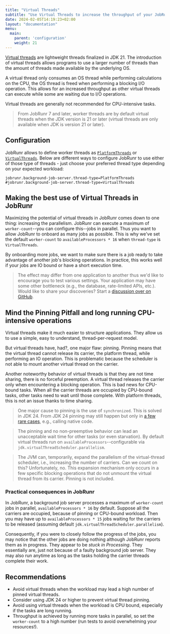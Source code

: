 ```yaml
---
title: "Virtual Threads"
subtitle: "Use Virtual Threads to increase the throughput of your JobRunr application."
date: 2024-02-05T14:19:23+02:00
layout: "documentation"
menu: 
  main: 
    parent: 'configuration'
    weight: 21
---
```


[Virtual threads](https://openjdk.org/jeps/444) are lightweight threads finalized in JDK 21. The introduction of virtual threads allows programs to use a larger number of threads than the amount of threads made available by the underlying OS.

A virtual thread only consumes an OS thread while performing calculations on the CPU, the OS thread is freed when performing a blocking I/O operation. This allows for an increased throughput as other virtual threads can execute while some are waiting due to I/O operations.

Virtual threads are generally not recommended for CPU-intensive tasks.

> From JobRunr 7 and later, worker threads are by default virtual threads when the JDK version is 21 or later (virtual threads are only available when JDK is version 21 or later).

## Configuration
JobRunr allows to define worker threads as [`PlatformThreads`](https://docs.oracle.com/en/java/javase/21/core/virtual-threads.html#GUID-2BCFC2DD-7D84-4B0C-9222-97F9C7C6C521) or [`VirtualThreads`](https://docs.oracle.com/en/java/javase/21/core/virtual-threads.html#GUID-15BDB995-028A-45A7-B6E2-9BA15C2E0501).
Below are different ways to configure JobRunr to use either of those type of threads - just choose your preferred thread type depending on your expected workload:

```
jobrunr.background-job-server.thread-type=PlatformThreads
#jobrunr.background-job-server.thread-type=VirtualThreads
```

## Making the best use of Virtual Threads in JobRunr

Maximizing the potential of virtual threads in JobRunr comes down to one thing: increasing the parallelism. JobRunr can execute a maximum of `worker-count`--you can configure this--jobs in parallel. Thus you want to allow JobRunr to onboard as many jobs as possible. This is why we've set the default `worker-count` to `availableProcessors * 16` when `thread-type` is `VirtualThreads`.

By onboarding more jobs, we want to make sure there is a job ready to take advantage of another job's blocking operations. In practice, this works well if your jobs are IO bound or have a short execution time.

> The effect may differ from one application to another thus we'd like to encourage you to test various settings. Your application may have some other bottleneck (e.g., the database, rate-limited APIs, etc.). Would like to share your discoveries? Start a [discussion over on GitHub](https://github.com/jobrunr/jobrunr/discussions).

## Mind the Pinning Pitfall and long running CPU-intensive operations

Virtual threads make it much easier to structure applications. They allow us to use a simple, easy to understand, thread-per-request model.

But virtual threads have, had?, one major flaw: pinning. Pinning means that the virtual thread cannot release its carrier, the platform thread, while performing an IO operation. This is problematic because the scheduler is not able to mount another virtual thread on the carrier.

Another noteworthy behavior of virtual threads is that they are not time sharing, there is no forceful preemption. A virtual thread releases the carrier only when encountering a blocking operation. This is bad news for CPU-bound tasks. When all the carrier threads are occupied by CPU-bound tasks, other tasks need to wait until those complete. With platform threads, this is not an issue thanks to time sharing.

> One major cause to pinning is the use of `synchronized`. This is solved in JDK 24. From JDK 24 pinning may still happen but only in [a few rare cases](https://openjdk.org/jeps/491#Future-Work), e.g., calling native code.

> The pinning and no non-preemptive behavior can lead an unacceptable wait time for other tasks (or even starvation). By default virtual threads run on `availableProcessors`--configurable via `jdk.virtualThreadScheduler.parallelism`.

> The JVM can, temporarily, expand the parallelism of the virtual-thread scheduler, i.e., increasing the number of carriers. Can we count on this? Unfortunately, no. This expansion mechanism only occurs in a few specific blocking operations that do not unmount the virtual thread from its carrier. Pinning is not included.

### Practical consequences in JobRunr

In JobRunr, a background job server processes a maximum of `worker-count` jobs in parallel, `availableProcessors * 16` by default. Suppose all the carriers are occupied, because of pinning or CPU-bound workload. Then you may have up to `availableProcessors * 15` jobs waiting for the carriers to be released (assuming default `jdk.virtualThreadScheduler.parallelism`).

Consequently, if you were to closely follow the progress of the jobs, you may notice that the other jobs are doing nothing although JobRunr reports them as in progress. They appear to be _stuck in Processing_. They essentially are, just not because of a faulty background job server. They may also run anytime as long as the tasks holding the carrier threads complete their work.

## Recommendations

- Avoid virtual threads when the workload may lead a high number of pinned virtual threads.
- Consider using JDK 24 or higher to prevent virtual thread pinning.
- Avoid using virtual threads when the workload is CPU bound, especially if the tasks are long running.
- Throughput is achieved by running more tasks in parallel, so set the `worker-count` to a high number (run tests to avoid overwhelming your resources!).